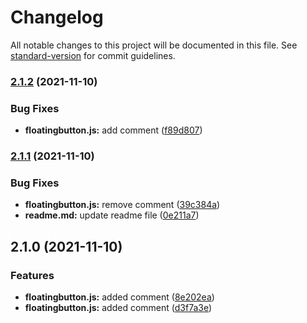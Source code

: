 # Changelog

All notable changes to this project will be documented in this file. See [standard-version](https://github.com/conventional-changelog/standard-version) for commit guidelines.

### [2.1.2](https://github.com/react-custom-projects/floating-button-npm-package/compare/v2.1.1...v2.1.2) (2021-11-10)


### Bug Fixes

* **floatingbutton.js:** add comment ([f89d807](https://github.com/react-custom-projects/floating-button-npm-package/commit/f89d8077878eb175bca21c14ce656fa3fa54bb85))

### [2.1.1](https://github.com/react-custom-projects/floating-button-npm-package/compare/v2.1.0...v2.1.1) (2021-11-10)


### Bug Fixes

* **floatingbutton.js:** remove comment ([39c384a](https://github.com/react-custom-projects/floating-button-npm-package/commit/39c384aedc9bb5b5e24a4c2ff72b943bb0a0c5b7))
* **readme.md:** update readme file ([0e211a7](https://github.com/react-custom-projects/floating-button-npm-package/commit/0e211a7a7f0128a4148ed0de748ec4f069ac4f56))

## 2.1.0 (2021-11-10)


### Features

* **floatingbutton.js:** added comment ([8e202ea](https://github.com/react-custom-projects/floating-button-npm-package/commit/8e202eae06b0fa160909fbbfc6ea58b74edf2fd1))
* **floatingbutton.js:** added comment ([d3f7a3e](https://github.com/react-custom-projects/floating-button-npm-package/commit/d3f7a3ed53ca7c92cb803decfa6fb2c6c4a8503b))
